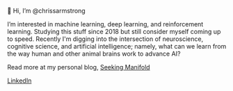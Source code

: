 👋 Hi, I’m @chrissarmstrong

I’m interested in machine learning, deep learning, and reinforcement learning. Studying this stuff since 2018 but still consider myself coming up to speed. Recently I'm digging into the intersection of neuroscience, cognitive science, and artificial intelligence; namely, what can we learn from the way human and other animal brains work to advance AI?

Read more at my personal blog, [Seeking Manifold](https://chrissarmstrong.github.io/seeking-manifold/)

[LinkedIn](https://www.linkedin.com/in/chrissarmstrong/)
